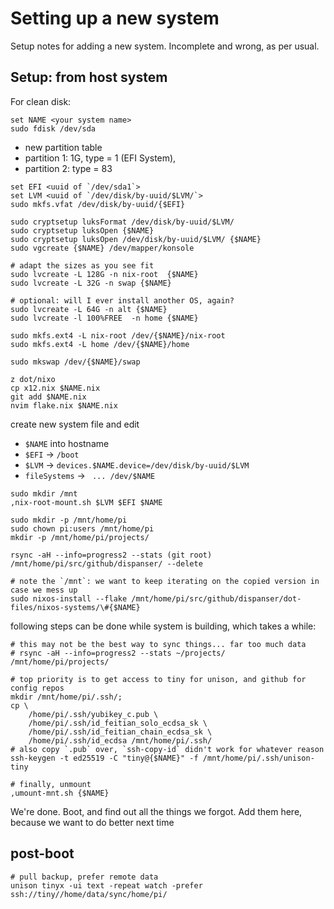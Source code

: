 # Setting up a new system

Setup notes for adding a new system. Incomplete and wrong, as per usual.

## Setup: from host system

For clean disk:
```fish
set NAME <your system name>
sudo fdisk /dev/sda
```
- new partition table
- partition 1: 1G, type = 1 (EFI System),
- partition 2: type = 83

```fish
set EFI <uuid of `/dev/sda1`>
set LVM <uuid of `/dev/disk/by-uuid/$LVM/`>
sudo mkfs.vfat /dev/disk/by-uuid/{$EFI}

sudo cryptsetup luksFormat /dev/disk/by-uuid/$LVM/
sudo cryptsetup luksOpen {$NAME}
sudo cryptsetup luksOpen /dev/disk/by-uuid/$LVM/ {$NAME}
sudo vgcreate {$NAME} /dev/mapper/konsole

# adapt the sizes as you see fit
sudo lvcreate -L 128G -n nix-root  {$NAME}
sudo lvcreate -L 32G -n swap {$NAME}

# optional: will I ever install another OS, again?
sudo lvcreate -L 64G -n alt {$NAME}
sudo lvcreate -l 100%FREE  -n home {$NAME}

sudo mkfs.ext4 -L nix-root /dev/{$NAME}/nix-root
sudo mkfs.ext4 -L home /dev/{$NAME}/home

sudo mkswap /dev/{$NAME}/swap
```

```fish
z dot/nixo
cp x12.nix $NAME.nix
git add $NAME.nix
nvim flake.nix $NAME.nix
```
create new system file and edit
- `$NAME` into hostname
- `$EFI` -> `/boot` 
- `$LVM` -> `devices.$NAME.device=/dev/disk/by-uuid/$LVM`
- `fileSystems` -> ` ... /dev/$NAME`

```fish
sudo mkdir /mnt
,nix-root-mount.sh $LVM $EFI $NAME

sudo mkdir -p /mnt/home/pi
sudo chown pi:users /mnt/home/pi
mkdir -p /mnt/home/pi/projects/

rsync -aH --info=progress2 --stats (git root) /mnt/home/pi/src/github/dispanser/ --delete

# note the `/mnt`: we want to keep iterating on the copied version in case we mess up
sudo nixos-install --flake /mnt/home/pi/src/github/dispanser/dot-files/nixos-systems/\#{$NAME}
```

following steps can be done while system is building, which takes a while:

```fish
# this may not be the best way to sync things... far too much data
# rsync -aH --info=progress2 --stats ~/projects/ /mnt/home/pi/projects/

# top priority is to get access to tiny for unison, and github for config repos
mkdir /mnt/home/pi/.ssh/; 
cp \
	/home/pi/.ssh/yubikey_c.pub \
	/home/pi/.ssh/id_feitian_solo_ecdsa_sk \
	/home/pi/.ssh/id_feitian_chain_ecdsa_sk \
	/home/pi/.ssh/id_ecdsa /mnt/home/pi/.ssh/
# also copy `.pub` over, `ssh-copy-id` didn't work for whatever reason
ssh-keygen -t ed25519 -C "tiny@{$NAME}" -f /mnt/home/pi/.ssh/unison-tiny

# finally, unmount
,umount-mnt.sh {$NAME}
```

We're done. Boot, and find out all the things we forgot. Add them here, because we want to do better next time

## post-boot

```fish
# pull backup, prefer remote data
unison tinyx -ui text -repeat watch -prefer ssh://tiny//home/data/sync/home/pi/

```
